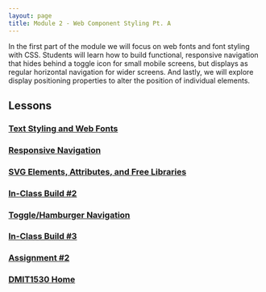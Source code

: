 ```yaml
---
layout: page
title: Module 2 - Web Component Styling Pt. A
---
```


In the first part of the module we will focus on web fonts and font styling with CSS. Students will learn how to build functional, responsive navigation that hides behind a toggle icon for small mobile screens, but displays as regular horizontal navigation for wider screens. And lastly, we will explore display positioning properties to alter the position of individual elements.

## Lessons
### [Text Styling and Web Fonts](15-text-web-fonts/15-text-web-fonts.md)
### [Responsive Navigation](16-17-responive-nav/16-17-responive-nav.md)
### [SVG Elements, Attributes, and Free Libraries](18-libraries/18-libraries.md)
### [In-Class Build #2](19-build-02/19-build-02.md)
### [Toggle/Hamburger Navigation](20-toggle-nav/20-toggle-nav.md)
### [In-Class Build #3](21-22-build-03/21-22-build-03.md)
### [Assignment #2](23-assignment2/23-assignment-2.md)

### [DMIT1530 Home](../)